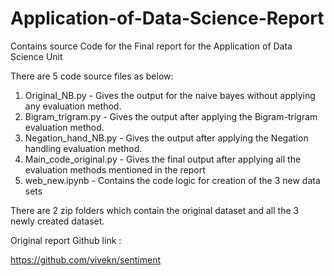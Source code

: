 # Application-of-Data-Science-Report
Contains source Code for the Final report for the Application of Data Science Unit


There are 5 code source files as below:
1) Original_NB.py - Gives the output for the naive bayes without applying any evaluation method.
2) Bigram_trigram.py - Gives the output after applying the Bigram-trigram evaluation method.
3) Negation_hand_NB.py - Gives the output after applying the Negation handling evaluation method.
4) Main_code_original.py - Gives the final output after applying all the evaluation methods mentioned in the report
5) web_new.ipynb - Contains the code logic for creation of the 3 new data sets

There are 2 zip folders which contain the original dataset and all the 3 newly created dataset.

Original report Github link :

https://github.com/vivekn/sentiment
